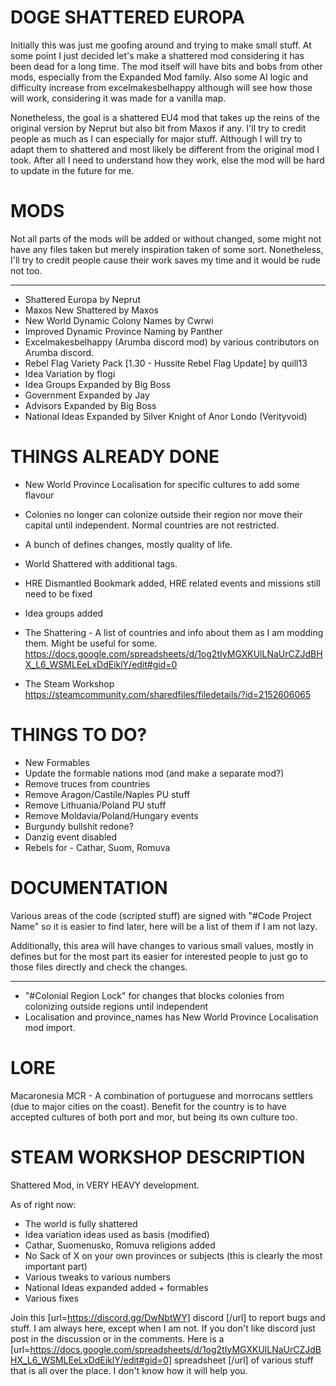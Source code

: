 # DOGE SHATTERED EUROPA
Initially this was just me goofing around and trying to make small stuff. At some point I just decided let's make a shattered
mod considering it has been dead for a long time. The mod itself will have bits and bobs from other mods, especially from the Expanded Mod family.
Also some AI logic and difficulty increase from excelmakesbelhappy although will see how those will work, considering it was made for a vanilla map.

Nonetheless, the goal is a shattered EU4 mod that takes up the reins of the original version by Neprut but also bit from Maxos if any.
I'll try to credit people as much as I can especially for major stuff. Although I will try to adapt them to shattered and most likely be different
from the original mod I took. After all I need to understand how they work, else the mod will be hard to update in the future for me.


# MODS
Not all parts of the mods will be added or without changed, some might not have any files taken but merely inspiration taken of some sort. Nonetheless, I'll try to credit people cause their work saves my time and it would be rude not too.

---------------------------------------------------------
- Shattered Europa by Neprut
- Maxos New Shattered by Maxos
- New World Dynamic Colony Names by Cwrwi
- Improved Dynamic Province Naming by Panther
- Excelmakesbelhappy (Arumba discord mod) by various contributors on Arumba discord.
- Rebel Flag Variety Pack [1.30 - Hussite Rebel Flag Update] by quill13
- Idea Variation by flogi
- Idea Groups Expanded by Big Boss
- Government Expanded by Jay
- Advisors Expanded by Big Boss
- National Ideas Expanded by Silver Knight of Anor Londo (Verityvoid)

# THINGS ALREADY DONE

- New World Province Localisation for specific cultures to add some flavour
- Colonies no longer can colonize outside their region nor move their capital until independent. Normal countries are not restricted.
- A bunch of defines changes, mostly quality of life.
- World Shattered with additional tags.
- HRE Dismantled Bookmark added, HRE related events and missions still need to be fixed
- Idea groups added


- The Shattering - A list of countries and info about them as I am modding them. Might be useful for some.
https://docs.google.com/spreadsheets/d/1og2tIyMGXKUlLNaUrCZJdBHX_L6_WSMLEeLxDdEiklY/edit#gid=0

- The Steam Workshop
https://steamcommunity.com/sharedfiles/filedetails/?id=2152606065


# THINGS TO DO?

- New Formables
- Update the formable nations mod (and make a separate mod?)
- Remove truces from countries
- Remove Aragon/Castile/Naples PU stuff
- Remove Lithuania/Poland PU stuff
- Remove Moldavia/Poland/Hungary events
- Burgundy bullshit redone?
- Danzig event disabled
- Rebels for - Cathar, Suom, Romuva


# DOCUMENTATION

Various areas of the code (scripted stuff) are signed with "#Code Project Name" so it is easier to find later, here will be a list of them if I am not lazy.

Additionally, this area will have changes to various small values, mostly in defines but for the most part its easier for interested people to just go to those files directly and check the changes.

---------------------------------------------------------
- "#Colonial Region Lock" for changes that blocks colonies from colonizing outside regions until independent
- Localisation and province_names has New World Province Localisation mod import.



# LORE

Macaronesia MCR - A combination of portuguese and morrocans settlers (due to major cities on the coast). Benefit for the country is to have accepted cultures of both port and mor, but being its own culture too.


# STEAM WORKSHOP DESCRIPTION

Shattered Mod, in VERY HEAVY development.

As of right now:
- The world is fully shattered
- Idea variation ideas used as basis (modified)
- Cathar, Suomenusko, Romuva religions added
- No Sack of X on your own provinces or subjects (this is clearly the most important part)
- Various tweaks to various numbers
- National Ideas expanded added + formables
- Various fixes

Join this [url=https://discord.gg/DwNbtWY] discord [/url] to report bugs and stuff. I am always here, except when I am not.
If you don't like discord just post in the discussion or in the comments.
Here is a [url=https://docs.google.com/spreadsheets/d/1og2tIyMGXKUlLNaUrCZJdBHX_L6_WSMLEeLxDdEiklY/edit#gid=0] spreadsheet [/url] of various stuff that is all over the place. I don't know how it will help you.